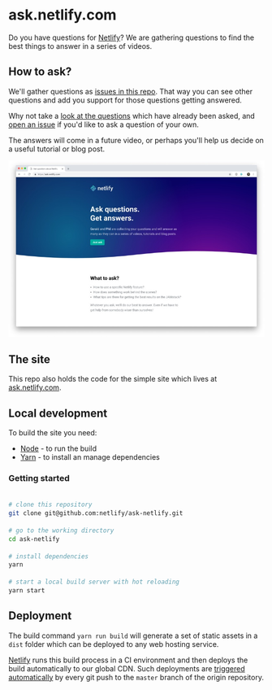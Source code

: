 # ask.netlify.com

Do you have questions for [Netlify](http://www.netlify.com)? We are gathering questions to find the best things to answer in a series of videos.


## How to ask?

We'll gather questions as [issues in this repo](https://github.com/netlify/ask-netlify/issues). That way you can see other questions and add you support for those questions getting answered.

Why not take a [look at the questions](https://github.com/netlify/ask-netlify/issues) which have already been asked, and [open an issue](https://github.com/netlify/ask-netlify/issues/new) if you'd like to ask a question of your own.

The answers will come in a future video, or perhaps you'll help us decide on a useful tutorial or blog post.


![ask.netlify.com](ask-screenshot.jpg)

## The site

This repo also holds the code for the simple site which lives at [ask.netlify.com](https://ask.netlify.com).


## Local development

To build the site you need:

- [Node](https://nodejs.org) - to run the build
- [Yarn](https://yarnpkg.com) - to install an manage dependencies


### Getting started

```bash

# clone this repository
git clone git@github.com:netlify/ask-netlify.git

# go to the working directory
cd ask-netlify

# install dependencies
yarn

# start a local build server with hot reloading
yarn start
```


## Deployment

The build command `yarn run build` will generate a set of static assets in a `dist` folder which can be deployed to any web hosting service.

[Netlify](http://www.netlify.com) runs this build process in a CI environment and then deploys the build automatically to our global CDN. Such deployments are [triggered automatically](https://www.netlify.com/docs/continuous-deployment/) by every git push to the `master` branch of the origin repository.




